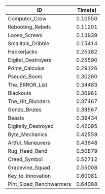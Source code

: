 |ID|Time(s)|
|-|-|
|Computer_Crew|0.10550|
|Rebooting_Rebels|0.11201|
|Loose_Screws|0.13939|
|Smalltalk_Dribble|0.15414|
|Hackerjacks|0.25182|
|Digital_Destroyers|0.25590|
|Prime_Calculus|0.29126|
|Pseudo_Boom|0.30260|
|The_ERROR_List|0.34483|
|Blackouts|0.36961|
|The_Hit_Blunders|0.37467|
|Gonzo_Brutes|0.38567|
|Beasts|0.39434|
|Digitally_Destroyed|0.42095|
|Byte_Mechanics|0.42559|
|Artful_Maneuvers|0.43648|
|Rug_Heed_Bend|0.50879|
|Creed_Symbol|0.52712|
|Grapevine_Squad|0.55008|
|Key_to_Innovation|0.60081|
|Pint_Sized_Benchwarmers|0.64088|
